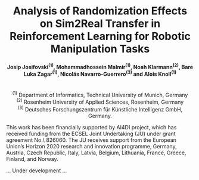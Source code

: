 <h1 align="center">Analysis of Randomization Effects on Sim2Real Transfer in Reinforcement Learning for Robotic Manipulation Tasks</h1>

<h4 align="center">Josip Josifovski<sup>(1)</sup>, Mohammadhossein Malmir<sup>(1)</sup>, Noah Klarmann<sup>(2)</sup>, Bare Luka Zagar<sup>(1)</sup>, Nicolás Navarro-Guerrero<sup>(3)</sup> and Alois Knoll<sup>(1)</sup></h4>
<p align="center">
<br><sup>(1)</sup> Department of Informatics, Technical University of Munich, Germany
<br><sup>(2)</sup> Rosenheim University of Applied Sciences, Rosenheim, Germany
<br><sup>(3)</sup> Deutsches Forschungszentrum für Künstliche Intelligenz GmbH, Germany.
</p>

This work has been financially supported by AI4DI project, which has received funding from the ECSEL Joint Undertaking (JU) under grant agreement No.\ 826060. The JU receives support from the European Union’s Horizon 2020 research and innovation programme, Germany, Austria, Czech Republic, Italy, Latvia, Belgium, Lithuania, France, Greece, Finland, and Norway.

... Under development ...
